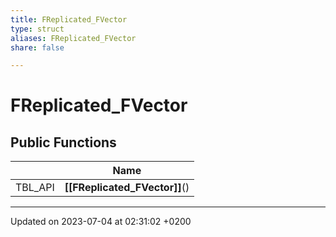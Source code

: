 ```yaml
---
title: FReplicated_FVector
type: struct
aliases: FReplicated_FVector
share: false

---
```


# FReplicated_FVector





## Public Functions

|                | Name           |
| -------------- | -------------- |
| TBL_API | **[[FReplicated_FVector]]**() |

-------------------------------

Updated on 2023-07-04 at 02:31:02 +0200
